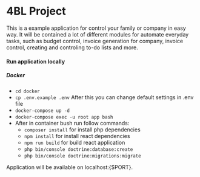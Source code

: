 # 4BL Project

This is a example application for control your family or company in easy way. 
It will be contained a lot of different modules for automate everyday tasks, such as
budget control, invoice generation for company, invoice control, creating and controling
to-do lists and more.

#### Run application locally

##### Docker
* `cd docker`
* `cp .env.example .env` After this you can change default settings in .env file
* `docker-compose up -d`
* `docker-compose exec -u root app bash`
* After in container bush run follow commands:
    * `composer install` for install php dependencies
    * `npm install` for install react dependencies
    * `npm run build` for build react application
    * `php bin/console doctrine:database:create`
    * `php bin/console doctrine:migrations:migrate`

Application will be available on localhost:{$PORT}. 